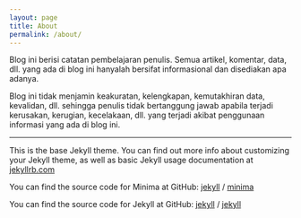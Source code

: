 ```yaml
---
layout: page
title: About
permalink: /about/
---
```


Blog ini berisi catatan pembelajaran penulis. Semua artikel, komentar, data, dll. yang ada di blog ini hanyalah bersifat informasional dan disediakan apa adanya.

Blog ini tidak menjamin keakuratan, kelengkapan, kemutakhiran data, kevalidan, dll. sehingga penulis tidak bertanggung jawab apabila terjadi kerusakan, kerugian, kecelakaan, dll. yang terjadi akibat penggunaan informasi yang ada di blog ini.

---

This is the base Jekyll theme. You can find out more info about customizing your Jekyll theme, as well as basic Jekyll usage documentation at [jekyllrb.com](https://jekyllrb.com/)

You can find the source code for Minima at GitHub:
[jekyll][jekyll-organization] /
[minima](https://github.com/jekyll/minima)

You can find the source code for Jekyll at GitHub:
[jekyll][jekyll-organization] /
[jekyll](https://github.com/jekyll/jekyll)


[jekyll-organization]: https://github.com/jekyll
